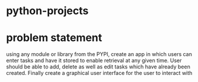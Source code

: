 # python-projects
# problem statement 
using any module or library from the PYPI, create an app in which users can enter tasks
and have it stored to enable retrieval at any given time. User should be able to add,
delete as well as edit tasks which have already been created.
Finally create a graphical user interface for the user to interact with
